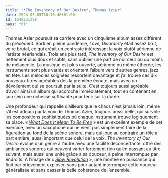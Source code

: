 ```yaml
---
title: "*The Inventory of Our Desire*, Thomas Azier"
date: 2023-03-05T10:10:48+01:00
id: 1648231398 
pays: "nl"
---
```


Thomas Azier poursuit sa carrière avec un cinquième album assez différent du précédent. Sorti en pleine‌ pandémie, *Love, Disorderly* était assez brut, voire brutal, ce qui créait un contraste intéressant la voix plutôt aérienne de l’artiste néerlandais. Trois ans plus tard, *The Inventory of Our Desire* est nettement plus doux et subtil, sans oublier une part de noirceur ou du moins de mélancolie. La musique est plus ouverte, aérienne ou même éthérée, les instruments sont plus variés et orientent l’album vers d’autres genres, jazz en tête.  Les mélodies soignées ressortent davantage et j’ai trouvé ces dix nouveaux titres agréables dès la première écoute, mais avec un dévoilement qui se poursuit par la suite. C’est toujours aussi agréable d’avoir ainsi un album qui accroche immédiatement, tout en contenant en son sein une richesse suffisante pour tenir sur la durée. 

Une profondeur qui rappelle d’ailleurs que le chaos n’est jamais loin, même s’il est adouci par la voix de Thomas Azier, toujours aussi belle, qui survole les compositions sophistiquées où chaque instrument trouve logiquement sa place. « [*What Does It Mean To Be Free*](https://www.youtube.com/watch?v=5Qr0w4kHciI) » est un excellent exemple de cet exercice, avec un saxophone qui ne vient pas simplement faire de la figuration au fond de la scène sonore, mais qui joue au contraire un rôle à part entière, aussi important que celui de la voix. *The Inventory of Our Desire* évolue d’un genre à l’autre avec une facilité déconcertante, offre des ambiances sonores qui peuvent varier fortement rien qu’en passant au titre suivant, mais aussi une unité grâce à sa douceur, à peine interrompue par endroits. À l’image de « [*Slow Revolution*](https://www.youtube.com/watch?v=XweJr2OHgBY) », une montée en puissance qui finit par brièvement exploser, sans pour autant interrompre cette douceur généralisée et sans casser la belle cohérence de l’ensemble. 

